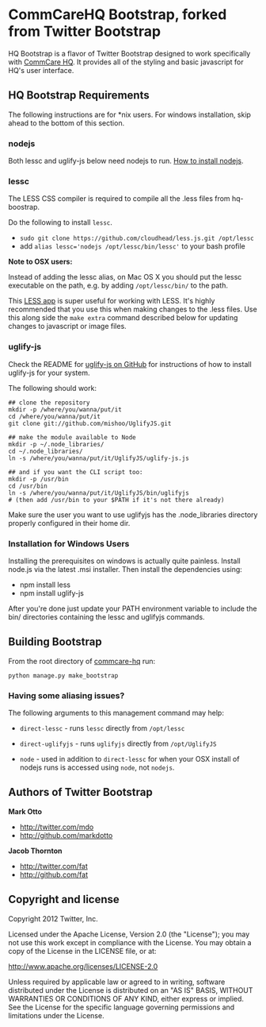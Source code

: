 CommCareHQ Bootstrap, forked from Twitter Bootstrap
===================================================

HQ Bootstrap is a flavor of Twitter Bootstrap designed to work specifically with [CommCare HQ](https://github.com/dimagi/commcare-hq).
It provides all of the styling and basic javascript for HQ's user interface.

HQ Bootstrap Requirements
-------------------------

The following instructions are for *nix users. For windows installation, skip ahead to the bottom of this section.

### nodejs

Both lessc and uglify-js below need nodejs to run. [How to install nodejs](https://github.com/joyent/node/wiki/Installing-Node.js-via-package-manager).

### lessc

The LESS CSS compiler is required to compile all the .less files from hq-boostrap.

Do the following to install `lessc`.

+ `sudo git clone https://github.com/cloudhead/less.js.git /opt/lessc`
+ add `alias lessc='nodejs /opt/lessc/bin/lessc'` to your bash profile

**Note to OSX users:**

Instead of adding the lessc alias, on Mac OS X you should put the lessc executable on the path, e.g. by adding `/opt/lessc/bin/` to the path.

This [LESS app](http://incident57.com/less/) is super useful for working with LESS.
It's highly recommended that you use this when making changes to the .less files. Use this along side the `make extra` command described below for updating changes to javascript or image files.

### uglify-js

Check the README for [uglify-js on GitHub](https://github.com/mishoo/UglifyJS) for instructions of how to install uglify-js for your system.

The following should work:

    ## clone the repository
    mkdir -p /where/you/wanna/put/it
    cd /where/you/wanna/put/it
    git clone git://github.com/mishoo/UglifyJS.git

    ## make the module available to Node
    mkdir -p ~/.node_libraries/
    cd ~/.node_libraries/
    ln -s /where/you/wanna/put/it/UglifyJS/uglify-js.js

    ## and if you want the CLI script too:
    mkdir -p /usr/bin
    cd /usr/bin
    ln -s /where/you/wanna/put/it/UglifyJS/bin/uglifyjs
    # (then add /usr/bin to your $PATH if it's not there already)

Make sure the user you want to use uglifyjs has the .node_libraries directory properly configured in their home dir.


### Installation for Windows Users

Installing the prerequisites on windows is actually quite painless. Install node.js via the latest .msi installer. Then install the dependencies using:

+ npm install less
+ npm install uglify-js

After you're done just update your PATH environment variable to include the bin/ directories containing the lessc and uglifyjs commands. 


Building Bootstrap
------------------

From the root directory of [commcare-hq](https://github.com/dimagi/commcare-hq) run:

    python manage.py make_bootstrap


### Having some aliasing issues?

The following arguments to this management command may help:

+ `direct-lessc` - runs `lessc` directly from `/opt/lessc`

+ `direct-uglifyjs` - runs `uglifyjs` directly from `/opt/UglifyJS`

+ `node` - used in addition to `direct-lessc` for when your OSX install of nodejs runs is accessed using `node`, not `nodejs`.


Authors of Twitter Bootstrap
----------------------------

**Mark Otto**

+ http://twitter.com/mdo
+ http://github.com/markdotto

**Jacob Thornton**

+ http://twitter.com/fat
+ http://github.com/fat


Copyright and license
---------------------

Copyright 2012 Twitter, Inc.

Licensed under the Apache License, Version 2.0 (the "License");
you may not use this work except in compliance with the License.
You may obtain a copy of the License in the LICENSE file, or at:

   http://www.apache.org/licenses/LICENSE-2.0

Unless required by applicable law or agreed to in writing, software
distributed under the License is distributed on an "AS IS" BASIS,
WITHOUT WARRANTIES OR CONDITIONS OF ANY KIND, either express or implied.
See the License for the specific language governing permissions and
limitations under the License.

